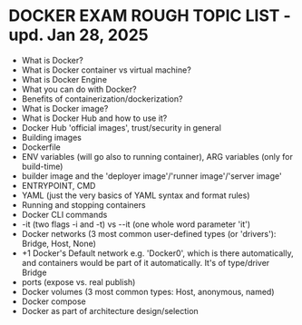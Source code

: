 # DOCKER EXAM ROUGH TOPIC LIST - upd. Jan 28, 2025

* What is Docker?
* What is Docker container vs virtual machine?
* What is Docker Engine
* What you can do with Docker? 
* Benefits of containerization/dockerization?
* What is Docker image?
* What is Docker Hub and how to use it?
* Docker Hub 'official images', trust/security in general
* Building images
* Dockerfile
* ENV variables (will go also to running container), ARG variables (only for build-time)
* builder image and the 'deployer image'/'runner image'/'server image'
* ENTRYPOINT, CMD
* YAML (just the very basics of YAML syntax and format rules)
* Running and stopping containers
* Docker CLI commands
* -it (two flags -i and -t) vs --it (one whole word parameter 'it') 
* Docker networks (3 most common user-defined types (or 'drivers'): Bridge, Host, None)
* +1 Docker's Default network e.g. 'Docker0', which is there automatically, and containers would be part of it automatically. It's of type/driver Bridge
* ports  (expose vs. real publish)
* Docker volumes (3 most common types: Host, anonymous, named)
* Docker compose
* Docker as part of architecture design/selection